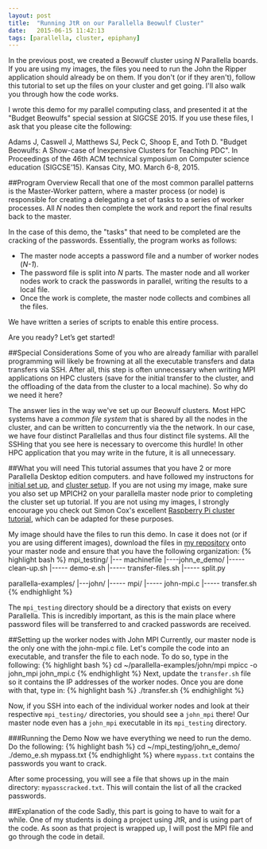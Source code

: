```yaml
---
layout: post
title:  "Running JtR on our Parallella Beowulf Cluster"
date:   2015-06-15 11:42:13
tags: [parallella, cluster, epiphany]
---
```

In the previous post, we created a Beowulf cluster using *N* Parallella boards.
If you are using my images, the files you need to run the John the Ripper 
application should already be on them. If you don't (or if they aren't), 
follow this tutorial to set up the files on your cluster and get going. I'll
also walk you through how the code works. 

I wrote this demo for my parallel computing class, and presented it at the 
"Budget Beowulfs" special session at SIGCSE 2015. If you use these files, I 
ask that you please cite the following:

Adams J, Caswell J, Matthews SJ, Peck C, Shoop E, and Toth D. "Budget Beowulfs: 
A Show-case of Inexpensive Clusters for Teaching PDC". In Proceedings of the 
46th ACM technical symposium on Computer science education (SIGCSE’15). Kansas 
City, MO. March 6-8, 2015.

##Program Overview
Recall that one of the most common parallel patterns is the Master-Worker 
pattern, where a master process (or node) is responsible for creating a delegating 
a set of tasks to a series of worker processes. All *N* nodes then complete 
the work and report the final results back to the master. 

In the case of this demo, the "tasks" that need to be completed are the 
cracking of the passwords. Essentially, the program works as follows:

* The master node accepts a password file and a number of worker nodes (*N-1*).
* The password file is split into *N* parts. The master node and all worker nodes 
work to crack the passwords in parallel, writing the results to a local file.
* Once the work is complete, the master node collects and combines all the 
files. 

We have written a series of scripts to enable this entire process.

Are you ready? Let’s get started!

##Special Considerations
Some of you who are already familiar with parallel programming will likely be 
frowning at all the executable transfers and data transfers via SSH. After all, 
this step is often unnecessary when writing MPI applications on HPC clusters (save 
for the initial transfer to the cluster, and the offloading of the data from 
the cluster to a local machine). So why do we need it here?

The answer lies in the way we've set up our Beowulf clusters. Most HPC systems 
have a *common file system* that is shared by all the nodes in the cluster, 
and can be written to concurrently via the the network. In our case, we have 
four distinct Parallellas and thus four distinct file systems. All the SSHing 
that you see here is necessary to overcome this hurdle! In other HPC application 
that you may write in the future, it is all unnecessary.
 
##What you will need
This tutorial assumes that you have 2 or more Parallella Desktop edition 
computers. and have followed my instructons for [initial set up][setup], and 
[cluster setup][cluster]. If you are not using my image, make sure you also 
set up MPICH2 on your parallella master node prior to completing the cluster
set up tutorial. If you are not using my images, I strongly encourage you 
check out Simon Cox's excellent [Raspberry Pi cluster tutorial][rpi], which can be 
adapted for these purposes.

My image should have the files to run this demo. In case it does not (or if 
you are using different images), download the files in [my repository][repo] 
onto your master node and ensure that you have the following organization:
{% highlight bash %}
mpi_testing/
    |--- machinefile
    |----john_e_demo/
	 |-----	clean-up.sh
	 |-----	demo-e.sh
	 |-----	transfer-files.sh
	 |-----	split.py

parallella-examples/
    |---john/
	 |-----	mpi/
		 |-----	john-mpi.c
		 |-----	transfer.sh
{% endhighlight %}

The `mpi_testing` directory should be a directory that exists on every Parallella.
This is incredibly important, as this is the main place where password files 
will be transferred to and cracked passwords are received. 


##Setting up the worker nodes with John MPI
Currently, our master node is the only one with the john-mpi.c file. Let's 
compile the code into an executable, and transfer the file to each node.
To do so, type in the following:
{% highlight bash %}
cd ~/parallella-examples/john/mpi
mpicc -o john_mpi john_mpi.c
{% endhighlight %}
Next, update the `transfer.sh` file so it contains the IP addresses of the 
worker nodes. Once you are done with that, type in:
{% highlight bash %}
./transfer.sh
{% endhighlight %}

Now, if you SSH into each of the individual worker nodes and look at their respective 
`mpi_testing/` directories, you should see a `john_mpi` there! Our master node 
even has a `john_mpi` executable in its `mpi_testing` directory.

###Running the Demo
Now we have everything we need to run the demo. Do the following:
{% highlight bash %}
cd ~/mpi_testing/john_e_demo/
./demo_e.sh mypass.txt
{% endhighlight %}
where `mypass.txt` contains the passwords you want to crack.

After some processing, you will see a file that shows up in the main directory:
`mypasscracked.txt`. This will contain the list of all the cracked passwords.

##Explanation of the code
Sadly, this part is going to have to wait for a while. One of my students is 
doing a project using JtR, and is using part of the code. As soon as that 
project is wrapped up, I will post the MPI file and go through the code in 
detail. 


[rpi]: http://www.southampton.ac.uk/~sjc/raspberrypi/ 
[cluster]: http://suzannejmatthews.github.io/2015/06/15/parallella-cluster/ 
[setup]: http://suzannejmatthews.github.io/2015/05/29/setting-up-your-parallella/
[repo]: https://github.com/suzannejmatthews/ejohn-beowulf-mpi-demo 
